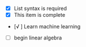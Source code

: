 - [x] List syntax is required
- [x] This item is complete
- [√ ] Learn machine learning
- [ ] begin linear algebra
